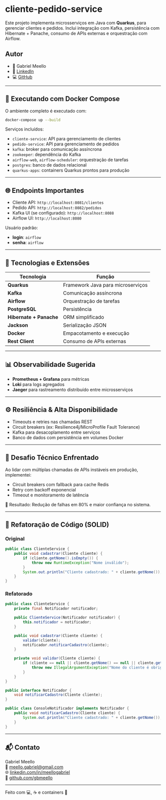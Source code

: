 # cliente-pedido-service

Este projeto implementa microsserviços em Java com **Quarkus**, para gerenciar clientes e pedidos. Inclui integração com
Kafka, persistência com Hibernate + Panache, consumo de APIs externas e orquestração com Airflow.

## Autor

- 👤 Gabriel Meello
- 💼 [LinkedIn](https://www.linkedin.com/in/meellogabriel/)
- 💻 [GitHub](https://github.com/gbmeello)

---

## 🐳 Executando com Docker Compose

O ambiente completo é executado com:

```bash
docker-compose up --build
```

Serviços incluídos:

- `cliente-service`: API para gerenciamento de clientes
- `pedido-service`: API para gerenciamento de pedidos
- `kafka`: broker para comunicação assíncrona
- `zookeeper`: dependência do Kafka
- `airflow-web`, `airflow-scheduler`: orquestração de tarefas
- `postgres`: banco de dados relacional
- `quarkus-apps`: containers Quarkus prontos para produção

---

## 🌐 Endpoints Importantes

- Cliente API: `http://localhost:8081/clientes`
- Pedido API: `http://localhost:8082/pedidos`
- Kafka UI (se configurado): `http://localhost:8088`
- Airflow UI: `http://localhost:8080`

Usuário padrão:

- **login**: `airflow`
- **senha**: `airflow`

---

## 🔗 Tecnologias e Extensões

| Tecnologia              | Função                            |
|-------------------------|-----------------------------------|
| **Quarkus**             | Framework Java para microserviços |
| **Kafka**               | Comunicação assíncrona            |
| **Airflow**             | Orquestração de tarefas           |
| **PostgreSQL**          | Persistência                      |
| **Hibernate + Panache** | ORM simplificado                  |
| **Jackson**             | Serialização JSON                 |
| **Docker**              | Empacotamento e execução          |
| **Rest Client**         | Consumo de APIs externas          |

---

## 📊 Observabilidade Sugerida

- **Prometheus + Grafana** para métricas
- **Loki** para logs agregados
- **Jaeger** para rastreamento distribuído entre microsserviços

---

## ⚙️ Resiliência & Alta Disponibilidade

- Timeouts e retries nas chamadas REST
- Circuit breakers (ex: Resilience4j/MicroProfile Fault Tolerance)
- Kafka para desacoplamento entre serviços
- Banco de dados com persistência em volumes Docker

---

## 🧠 Desafio Técnico Enfrentado

Ao lidar com múltiplas chamadas de APIs instáveis em produção, implementei:

- Circuit breakers com fallback para cache Redis
- Retry com backoff exponencial
- Timeout e monitoramento de latência

🔁 Resultado: Redução de falhas em 80% e maior confiança no sistema.

---

## 🧹 Refatoração de Código (SOLID)

### Original

```java
public class ClienteService {
    public void cadastrar(Cliente cliente) {
        if (cliente.getNome().isEmpty()) {
            throw new RuntimeException("Nome inválido");
        }
        System.out.println("Cliente cadastrado: " + cliente.getNome());
    }
}
```

### Refatorado

```java
public class ClienteService {
    private final Notificador notificador;

    public ClienteService(Notificador notificador) {
        this.notificador = notificador;
    }

    public void cadastrar(Cliente cliente) {
        validar(cliente);
        notificador.notificarCadastro(cliente);
    }

    private void validar(Cliente cliente) {
        if (cliente == null || cliente.getNome() == null || cliente.getNome().isBlank()) {
            throw new IllegalArgumentException("Nome do cliente é obrigatório");
        }
    }
}

public interface Notificador {
    void notificarCadastro(Cliente cliente);
}

public class ConsoleNotificador implements Notificador {
    public void notificarCadastro(Cliente cliente) {
        System.out.println("Cliente cadastrado: " + cliente.getNome());
    }
}
```

---

## 📬 Contato

Gabriel Meello  
📧 meello.gabriel@gmail.com  
🌐 [linkedin.com/in/meellogabriel](https://www.linkedin.com/in/meellogabriel/)  
🐙 [github.com/gbmeello](https://github.com/gbmeello)

---

Feito com 💻, ☕ e containers 🚀
